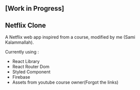 ## [Work in Progress]

## Netflix Clone

A Netflix web app inspired from a course, modified by me (Sami Kalammallah).

Currently using :

- React Library
- React Router Dom
- Styled Component
- Firebase
- Assets from youtube course owner(Forgot the links)
